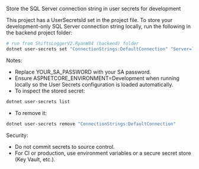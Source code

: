 Store the SQL Server connection string in user secrets for development

This project has a UserSecretsId set in the project file. To store your development-only SQL Server connection string locally, run the following in the backend project folder:

```bash
# run from ShiftsLoggerV2.RyanW84 (backend) folder
dotnet user-secrets set "ConnectionStrings:DefaultConnection" "Server=localhost,1433;Database=ShiftsLoggerDb;User Id=sa;Password=YOUR_SA_PASSWORD;TrustServerCertificate=True;"
```

Notes:
- Replace YOUR_SA_PASSWORD with your SA password.
- Ensure ASPNETCORE_ENVIRONMENT=Development when running locally so the User Secrets configuration is loaded automatically.
- To inspect the stored secret:

```bash
dotnet user-secrets list
```

- To remove it:

```bash
dotnet user-secrets remove "ConnectionStrings:DefaultConnection"
```

Security:
- Do not commit secrets to source control.
- For CI or production, use environment variables or a secure secret store (Key Vault, etc.).
